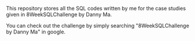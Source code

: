This repository stores all the SQL codes written by me for the case studies given in 8WeekSQLChallenge by Danny Ma. 

You can check out the challenge by simply searching "8WeekSQLChallenge by Danny Ma" in google.
